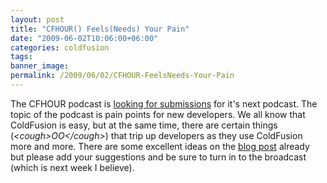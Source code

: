 ```yaml
---
layout: post
title: "CFHOUR() Feels(Needs) Your Pain"
date: "2009-06-02T10:06:00+06:00"
categories: coldfusion 
tags: 
banner_image: 
permalink: /2009/06/02/CFHOUR-FeelsNeeds-Your-Pain
---
```


The CFHOUR podcast is <a href="http://blog.dkferguson.com/index.cfm/2009/6/1/CFHOUR-QA-Show--Learning-pain-points">looking for submissions</a> for it's next podcast. The topic of the podcast is pain points for new developers. We all know that ColdFusion is easy, but at the same time, there are certain things (<i>&lt;cough&gt;OO&lt;/cough&gt;</i>) that trip up developers as they use ColdFusion more and more. There are some excellent ideas on the <a href="http://blog.dkferguson.com/index.cfm/2009/6/1/CFHOUR-QA-Show--Learning-pain-points">blog post</a> already but please add your suggestions and be sure to turn in to the broadcast (which is next week I believe).